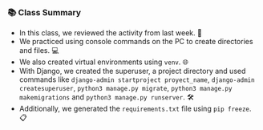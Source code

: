 ### 📚 Class Summary

- In this class, we reviewed the activity from last week. 📝
- We practiced using console commands on the PC to create directories and files. 💻
- We also created virtual environments using `venv`. 🌐
- With Django, we created the superuser, a project directory and used commands like `django-admin startproject proyect_name`, `django-admin createsuperuser`, `python3 manage.py migrate`, `python3 manage.py makemigrations` and `python3 manage.py runserver`. 🛠️
- Additionally, we generated the `requirements.txt` file using `pip freeze`. 📋